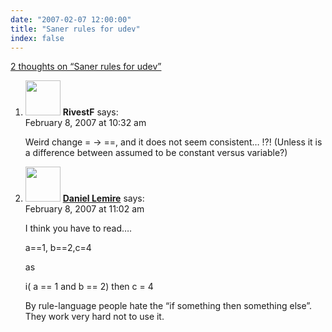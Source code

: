 ```yaml
---
date: "2007-02-07 12:00:00"
title: "Saner rules for udev"
index: false
---
```


[2 thoughts on &ldquo;Saner rules for udev&rdquo;](/lemire/blog/2007/02-07-saner-rules-for-udev)

<ol class="comment-list">
<li id="comment-49172" class="comment even thread-even depth-1">
<div class="comment-author vcard">
<img alt src="https://secure.gravatar.com/avatar/227dcc8c79584bb4af4f6a463c1aa6f7?s=56&#038;d=mm&#038;r=g" srcset="https://secure.gravatar.com/avatar/227dcc8c79584bb4af4f6a463c1aa6f7?s=112&#038;d=mm&#038;r=g 2x" class="avatar avatar-56 photo" height="56" width="56" decoding="async" /> <b class="fn">RivestF</b> <span class="says">says:</span> </div>
<div class="comment-metadata"><time datetime="2007-02-08T10:32:51+00:00">February 8, 2007 at 10:32 am</time></a> </div>
<div class="comment-content">
<p>Weird change = -&gt; ==, and it does not seem consistent&#8230; !?! (Unless it is a difference between assumed to be constant versus variable?)</p>
</div>
</li>
<li id="comment-49173" class="comment odd alt thread-odd thread-alt depth-1">
<div class="comment-author vcard">
<img alt src="https://secure.gravatar.com/avatar/6518c23aacab4c42dd2c5b9b57b79fb5?s=56&#038;d=mm&#038;r=g" srcset="https://secure.gravatar.com/avatar/6518c23aacab4c42dd2c5b9b57b79fb5?s=112&#038;d=mm&#038;r=g 2x" class="avatar avatar-56 photo" height="56" width="56" decoding="async" /> <b class="fn"><a href="https://lemire.me/blog/" class="url" rel="ugc">Daniel Lemire</a></b> <span class="says">says:</span> </div>
<div class="comment-metadata"><time datetime="2007-02-08T11:02:36+00:00">February 8, 2007 at 11:02 am</time></a> </div>
<div class="comment-content">
<p>I think you have to read&#8230;.</p>
<p>a==1, b==2,c=4</p>
<p>as</p>
<p>i( a == 1 and b == 2) then c = 4</p>
<p>By rule-language people hate the &ldquo;if something then something else&rdquo;. They work very hard not to use it.</p>
</div>
</li>
</ol>
